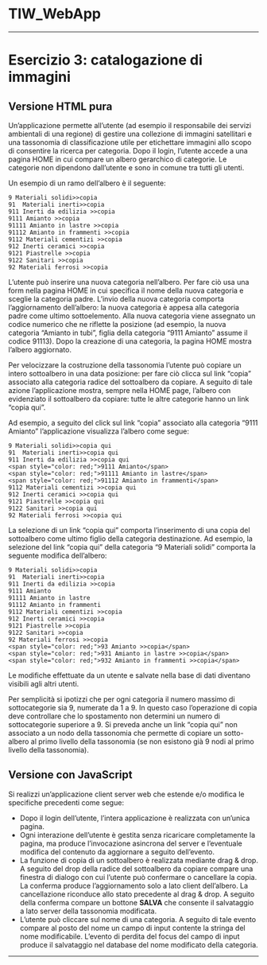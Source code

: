 # TIW_WebApp
---

# Esercizio 3: catalogazione di immagini

## Versione HTML pura

Un’applicazione permette all’utente (ad esempio il responsabile dei servizi ambientali di una regione) di gestire una collezione di immagini satellitari e una tassonomia di classificazione utile per etichettare immagini allo scopo di consentire la ricerca per categoria. Dopo il login, l’utente accede a una pagina HOME in cui compare un albero gerarchico di categorie. Le categorie non dipendono dall’utente e sono in comune tra tutti gli utenti. 

Un esempio di un ramo dell’albero è il seguente:

```
9 Materiali solidi>>copia 
91  Materiali inerti>>copia 
911 Inerti da edilizia >>copia 
9111 Amianto >>copia 
91111 Amianto in lastre >>copia 
91112 Amianto in frammenti >>copia 
9112 Materiali cementizi >>copia 
912 Inerti ceramici >>copia 
9121 Piastrelle >>copia 
9122 Sanitari >>copia 
92 Materiali ferrosi >>copia
```

L’utente può inserire una nuova categoria nell’albero. Per fare ciò usa una form nella pagina HOME in cui specifica il nome della nuova categoria e sceglie la categoria padre. L’invio della nuova categoria comporta l’aggiornamento dell’albero: la nuova categoria è appesa alla categoria padre come ultimo sottoelemento. Alla nuova categoria viene assegnato un codice numerico che ne riflette la posizione (ad esempio, la nuova categoria “Amianto in tubi”, figlia della categoria “9111 Amianto” assume il codice 91113). Dopo la creazione di una categoria, la pagina HOME mostra l’albero aggiornato.

Per velocizzare la costruzione della tassonomia l’utente può copiare un intero sottoalbero in una data posizione: per fare ciò clicca sul link “copia” associato alla categoria radice del sottoalbero da copiare. A seguito di tale azione l’applicazione mostra, sempre nella HOME page, l’albero con evidenziato il sottoalbero da copiare: tutte le altre categorie hanno un link “copia qui”.

Ad esempio, a seguito del click sul link “copia” associato alla categoria “9111 Amianto” l’applicazione visualizza l’albero come segue:

```
9 Materiali solidi>>copia qui 
91  Materiali inerti>>copia qui 
911 Inerti da edilizia >>copia qui 
<span style="color: red;">9111 Amianto</span>  
<span style="color: red;">91111 Amianto in lastre</span>  
<span style="color: red;">91112 Amianto in frammenti</span>   
9112 Materiali cementizi >>copia qui 
912 Inerti ceramici >>copia qui 
9121 Piastrelle >>copia qui 
9122 Sanitari >>copia qui 
92 Materiali ferrosi >>copia qui
```

La selezione di un link “copia qui” comporta l’inserimento di una copia del sottoalbero come ultimo figlio della categoria destinazione. Ad esempio, la selezione del link “copia qui” della categoria “9 Materiali solidi” comporta la seguente modifica dell’albero:

```
9 Materiali solidi>>copia 
91  Materiali inerti>>copia 
911 Inerti da edilizia >>copia 
9111 Amianto  
91111 Amianto in lastre  
91112 Amianto in frammenti  
9112 Materiali cementizi >>copia 
912 Inerti ceramici >>copia 
9121 Piastrelle >>copia 
9122 Sanitari >>copia 
92 Materiali ferrosi >>copia 
<span style="color: red;">93 Amianto >>copia</span>  
<span style="color: red;">931 Amianto in lastre >>copia</span>  
<span style="color: red;">932 Amianto in frammenti >>copia</span>  

```

Le modifiche effettuate da un utente e salvate nella base di dati diventano visibili agli altri utenti. 

Per semplicità si ipotizzi che per ogni categoria il numero massimo di sottocategorie sia 9, numerate da 1 a 9. In questo caso l’operazione di copia deve controllare che lo spostamento non determini un numero di sottocategorie superiore a 9. Si preveda anche un link “copia qui” non associato a un nodo della tassonomia che permette di copiare un sotto-albero al primo livello della tassonomia (se non esistono già 9 nodi al primo livello della tassonomia).

## Versione con JavaScript

Si realizzi un’applicazione client server web che estende e/o modifica le specifiche precedenti come segue:

- Dopo il login dell’utente, l’intera applicazione è realizzata con un’unica pagina.
- Ogni interazione dell’utente è gestita senza ricaricare completamente la pagina, ma produce l’invocazione asincrona del server e l’eventuale modifica del contenuto da aggiornare a seguito dell’evento.
- La funzione di copia di un sottoalbero è realizzata mediante drag & drop. A seguito del drop della radice del sottoalbero da copiare compare una finestra di dialogo con cui l’utente può confermare o cancellare la copia. La conferma produce l’aggiornamento solo a lato client dell’albero. La cancellazione riconduce allo stato precedente al drag & drop. A seguito della conferma compare un bottone **SALVA** che consente il salvataggio a lato server della tassonomia modificata.
- L’utente può cliccare sul nome di una categoria. A seguito di tale evento compare al posto del nome un campo di input contente la stringa del nome modificabile. L’evento di perdita del focus del campo di input produce il salvataggio nel database del nome modificato della categoria.

--- 

